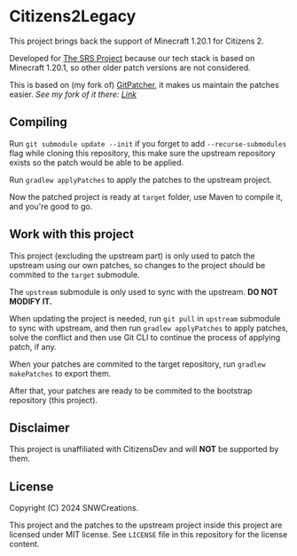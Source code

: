 # Citizens2Legacy

This project brings back the support of
 Minecraft 1.20.1 for Citizens 2.

Developed for [The SRS Project](https://github.com/TheSRSProject)
 because our tech stack is based on Minecraft 1.20.1,
 so other older patch versions are not considered.

This is based on (my fork of)
 [GitPatcher](https://github.com/zml2008/gitpatcher),
 it makes us maintain the patches easier.
_See my fork of it there: [Link](https://github.com/SNWCreations/gitpatcher)_

## Compiling

Run `git submodule update --init` if you forget to
 add `--recurse-submodules` flag while cloning this repository,
 this make sure the upstream repository exists so
 the patch would be able to be applied.

Run `gradlew applyPatches` to apply the patches
 to the upstream project.

Now the patched project is ready at `target` folder,
 use Maven to compile it, and you're good to go.

## Work with this project

This project (excluding the upstream part) is only
 used to patch the upstream using our own patches,
 so changes to the project should be commited to
 the `target` submodule.

The `upstream` submodule is only used to sync with
 the upstream. **DO NOT MODIFY IT.**

When updating the project is needed,
run `git pull` in `upstream` submodule to sync
 with upstream, and then run `gradlew applyPatches`
 to apply patches, solve the conflict and then use Git CLI to
 continue the process of applying patch, if any.

When your patches are commited to the target repository,
run `gradlew makePatches` to export them.

After that, your patches are ready to be commited to
 the bootstrap repository (this project).

## Disclaimer

This project is unaffiliated with
CitizensDev and will **NOT** be supported by them.

## License

Copyright (C) 2024 SNWCreations.

This project and the patches to the upstream project
 inside this project are licensed under MIT license.
See `LICENSE` file in this repository for the license
 content.